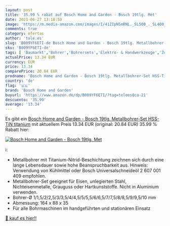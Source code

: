 ```yaml
---
layout: post
title: '35.99 % rabat auf Bosch Home and Garden - Bosch 19tlg. Met'
date: 2021-06-27 13:18:58
image: 'https://m.media-amazon.com/images/I/41ZIpN5mRNL._SL500_._SL400_.jpg'
comments: true
category: ofertas
author: 'tole.es'
slug: 'B009YF6ETI-de Bosch Home and Garden - Bosch 19tlg. Metallbohrer-Set HSS-...'
sku: 'B009YF6ETI-de'
tags: [ 'Baumarkt','Bohrer','Bohrersets','Elektro- & Handwerkzeuge','Zubehör für Elektrowerkzeuge','bosch home and garden', ]
actualPrice: 13.34 EUR
currency: EUR
price: 13.34
comparePrice: 20.84 EUR
prodname: 'Bosch Home and Garden - Bosch 19tlg. Metallbohrer-Set HSS-TiN titanium'
country: 'de'
flag: '🇩🇪'
brand: 'Bosch Home and Garden'
buyurl: 'https://www.amazon.de/dp/B009YF6ETI/?tag=tolees0ca-21'
descuento: '35.99'
average: '13.34'
---
```


Es gibt ein [Bosch Home and Garden - Bosch 19tlg. Metallbohrer-Set HSS-TiN titanium](https://www.amazon.de/dp/B009YF6ETI/?tag=tolees0ca-21) mit aktuellem Preis 13.34 EUR (original: 20.84 EUR) 35.99 % Rabatt hier:

[![Bosch Home and Garden - Bosch 19tlg. Met](https://m.media-amazon.com/images/I/41ZIpN5mRNL._SL500_._SL400_.jpg)](https://www.amazon.de/dp/B009YF6ETI/?tag=tolees0ca-21)

ℹ️:

- Metallbohrer mit Titanium-Nitrid-Beschichtung zeichnen sich durch eine lange Lebensdauer sowie hohe Beanspruchbarkeit aus. Hinweis: Verwendung von Kühlmittel oder Bosch Universalschneideöl 2 607 001 409 empfohlen.
- Metallbohrer-Set geeignet für Eisen, unlegierten Stahl, Nichteisenmetalle, Grauguss oder Hartkunststoffe. Nicht in Aluminium verwenden.
- Bohrer-Ø 1/1,5/2/2,5/3/3,5/4/4,5/5/5,5/6/6,5/7/7,5/8/8,5/9/9,5/10 mm
- Abmessung: 164 x 88 x 35
- Für alle Bohrmaschinen im handgeführten und stationären Einsatz

[🛒 kauf es hier!!](https://www.amazon.de/dp/B009YF6ETI/?tag=tolees0ca-21)
